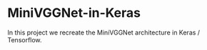# MiniVGGNet-in-Keras
In this project we recreate the MiniVGGNet architecture in Keras / Tensorflow.
